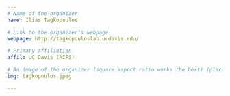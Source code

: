 ```yaml
---
# Name of the organizer
name: Ilias Tagkopoulos

# Link to the organizer's webpage
webpage: http://tagkopouloslab.ucdavis.edu/

# Primary affiliation
affil: UC Davis (AIFS)

# An image of the organizer (square aspect ratio works the best) (place in the `assets/img/organizers` directory)
img: tagkopoulos.jpeg

---
```

